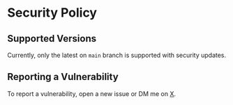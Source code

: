 # Security Policy

## Supported Versions

Currently, only the latest on `main` branch is supported with security updates.

## Reporting a Vulnerability

To report a vulnerability, open a new issue or DM me on [X](https://x.com/haydenbleasel).
